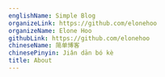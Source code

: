 ```yaml
---
englishName: Simple Blog
organizeLink: https://github.com/elonehoo
organizeName: Elone Hoo
githubLink: https://github.com/elonehoo
chineseName: 简单博客
chinesePinyin: Jiǎn dān bó kè
title: About
---
```

